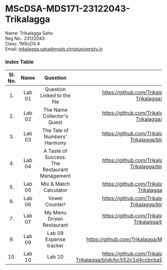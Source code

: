 # MScDSA-MDS171-23122043-Trikalagga

Name: Trikalagga Saha  
Reg No.: 23122043  
Class: 1MScDS A   
Email: trikalagga.saha@msds.christuniversity.in
### Index Table
|Sl. No.|Name|Question|Link|
|:----:|:--:|:---:|:---:|
|1.|Lab 01| Question Linked to the file| https://github.com/Trikalagga/MScDSA-MDS171-23122043-Trikalagga/blob/main/Lab01.ipynb|
|2.|Lab 02| The Name Collector's Quest | https://github.com/Trikalagga/MScDSA-MDS171-23122043-Trikalagga/blob/main/Lab02.ipynb          | 
|3.|Lab 03| The Tale of Numbers' Harmony | https://github.com/Trikalagga/MScDSA-MDS171-23122043-Trikalagga/blob/main/Lab%2003.ipynb |
|4.|Lab 04| A Taste of Success: The Restaurant Management|https://github.com/Trikalagga/MScDSA-MDS171-23122043-Trikalagga/blob/main/Lab%2004.ipynb  |
|5.|Lab 05| Mix & Match Calculator|https://github.com/Trikalagga/MScDSA-MDS171-23122043-Trikalagga/tree/main/Lab%2005   |
|6.|Lab 06|Vowel Counter! | https://github.com/Trikalagga/MScDSA-MDS171-23122043-Trikalagga/blob/main/Lab%2006.ipynb |
|7.|Lab 07|My Menu Driven Restaurant|https://github.com/Trikalagga/MScDSA-MDS171-23122043-Trikalagga/blob/main/Lab%2007.py
|9.|Lab 09|Lab 09 Expense tracker|https://github.com/Trikalagga/MScDSA-MDS171-23122043-Trikalagga.git|
|10.| Lab 10|Lab 10|https://github.com/Trikalagga/MScDSA-MDS171-23122043-Trikalagga/blob/bc552c1d4ccbcba98a961d4aa5daee9f183f2c28/Lab%2010.ipynb| 
